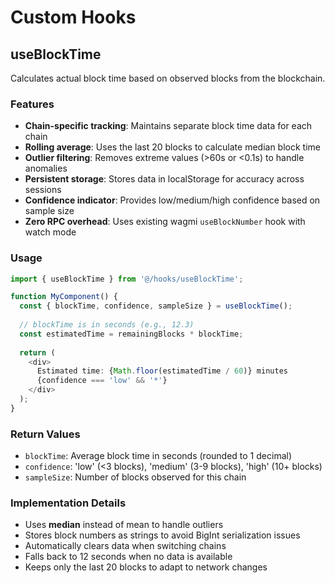 # Custom Hooks

## useBlockTime

Calculates actual block time based on observed blocks from the blockchain.

### Features

- **Chain-specific tracking**: Maintains separate block time data for each chain
- **Rolling average**: Uses the last 20 blocks to calculate median block time
- **Outlier filtering**: Removes extreme values (>60s or <0.1s) to handle anomalies
- **Persistent storage**: Stores data in localStorage for accuracy across sessions
- **Confidence indicator**: Provides low/medium/high confidence based on sample size
- **Zero RPC overhead**: Uses existing wagmi `useBlockNumber` hook with watch mode

### Usage

```typescript
import { useBlockTime } from '@/hooks/useBlockTime';

function MyComponent() {
  const { blockTime, confidence, sampleSize } = useBlockTime();
  
  // blockTime is in seconds (e.g., 12.3)
  const estimatedTime = remainingBlocks * blockTime;
  
  return (
    <div>
      Estimated time: {Math.floor(estimatedTime / 60)} minutes
      {confidence === 'low' && '*'}
    </div>
  );
}
```

### Return Values

- `blockTime`: Average block time in seconds (rounded to 1 decimal)
- `confidence`: 'low' (<3 blocks), 'medium' (3-9 blocks), 'high' (10+ blocks)
- `sampleSize`: Number of blocks observed for this chain

### Implementation Details

- Uses **median** instead of mean to handle outliers
- Stores block numbers as strings to avoid BigInt serialization issues
- Automatically clears data when switching chains
- Falls back to 12 seconds when no data is available
- Keeps only the last 20 blocks to adapt to network changes
